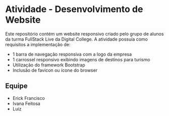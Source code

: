 # Atividade - Desenvolvimento de Website

Este repositório contém um website responsivo criado pelo grupo de alunos da turma FullStack Live da Digital College. A atividade possuía como requisitos a implementação de:

* 1 barra de navegação responsiva com a logo da empresa
* 1 carrossel responsivo exibindo imagens de destinos para turismo
* Utilização do framework Bootstrap
* Inclusão de favicon ou ícone do browser

## Equipe 

* Erick Francisco
* Ivana Feitosa
* Luiz 


